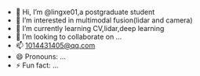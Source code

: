 - 👋 Hi, I’m @lingxe01,a postgraduate student
- 👀 I’m interested in multimodal fusion(lidar and camera)
- 🌱 I’m currently learning CV,lidar,deep learning
- 💞️ I’m looking to collaborate on ...
- 📫 1014431405@qq.com
- 😄 Pronouns: ...
- ⚡ Fun fact: ...

<!---
lingxe01/lingxe01 is a ✨ special ✨ repository because its `README.md` (this file) appears on your GitHub profile.
You can click the Preview link to take a look at your changes.
--->
